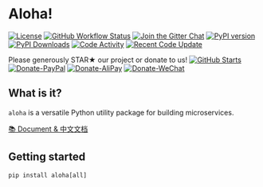 # Aloha!

[![License](https://img.shields.io/github/license/QPod/aloha)](https://github.com/QPod/aloha/blob/main/LICENSE)
[![GitHub Workflow Status](https://img.shields.io/github/actions/workflow/status/QPod/aloha-python/pip.yml?branch=main)](https://github.com/QPod/aloha-python/actions)
[![Join the Gitter Chat](https://img.shields.io/gitter/room/nwjs/nw.js.svg)](https://gitter.im/QPod/)
[![PyPI version](https://img.shields.io/pypi/v/aloha)](https://pypi.python.org/pypi/aloha/)
[![PyPI Downloads](https://img.shields.io/pypi/dm/aloha)](https://pepy.tech/badge/aloha/)
[![Code Activity](https://img.shields.io/github/commit-activity/m/QPod/aloha)](https://github.com/QPod/aloha/pulse)
[![Recent Code Update](https://img.shields.io/github/last-commit/QPod/docker-images.svg)](https://github.com/QPod/aloha/stargazers)

Please generously STAR★ our project or donate to us!  [![GitHub Starts](https://img.shields.io/github/stars/QPod/aloha.svg?label=Stars&style=social)](https://github.com/QPod/aloha/stargazers)
[![Donate-PayPal](https://img.shields.io/badge/Donate-PayPal-blue.svg)](https://paypal.me/haobibo)
[![Donate-AliPay](https://img.shields.io/badge/Donate-Alipay-blue.svg)](https://raw.githubusercontent.com/wiki/haobibo/resources/img/Donate-AliPay.png)
[![Donate-WeChat](https://img.shields.io/badge/Donate-WeChat-green.svg)](https://raw.githubusercontent.com/wiki/haobibo/resources/img/Donate-WeChat.png)

## What is it?

`aloha` is a versatile Python utility package for building microservices.

[📚 Document & 中文文档](https://aloha-python.readthedocs.io/)

## Getting started

```shell
pip install aloha[all]
```

